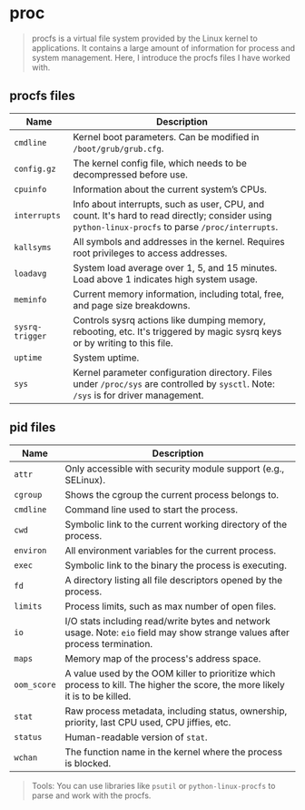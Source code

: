 # proc

> procfs is a virtual file system provided by the Linux kernel to applications. It contains a large amount of information for process and system management. Here, I introduce the procfs files I have worked with.

## procfs files

| Name           | Description |
|----------------|-------------|
| `cmdline`      | Kernel boot parameters. Can be modified in `/boot/grub/grub.cfg`. |
| `config.gz`    | The kernel config file, which needs to be decompressed before use. |
| `cpuinfo`      | Information about the current system’s CPUs. |
| `interrupts`   | Info about interrupts, such as user, CPU, and count. It's hard to read directly; consider using `python-linux-procfs` to parse `/proc/interrupts`. |
| `kallsyms`     | All symbols and addresses in the kernel. Requires root privileges to access addresses. |
| `loadavg`      | System load average over 1, 5, and 15 minutes. Load above 1 indicates high system usage. |
| `meminfo`      | Current memory information, including total, free, and page size breakdowns. |
| `sysrq-trigger`| Controls sysrq actions like dumping memory, rebooting, etc. It's triggered by magic sysrq keys or by writing to this file. |
| `uptime`       | System uptime. |
| `sys`          | Kernel parameter configuration directory. Files under `/proc/sys` are controlled by `sysctl`. Note: `/sys` is for driver management. |

## pid files

| Name         | Description |
|--------------|-------------|
| `attr`       | Only accessible with security module support (e.g., SELinux). |
| `cgroup`     | Shows the cgroup the current process belongs to. |
| `cmdline`    | Command line used to start the process. |
| `cwd`        | Symbolic link to the current working directory of the process. |
| `environ`    | All environment variables for the current process. |
| `exec`       | Symbolic link to the binary the process is executing. |
| `fd`         | A directory listing all file descriptors opened by the process. |
| `limits`     | Process limits, such as max number of open files. |
| `io`         | I/O stats including read/write bytes and network usage. Note: `eio` field may show strange values after process termination. |
| `maps`       | Memory map of the process's address space. |
| `oom_score`  | A value used by the OOM killer to prioritize which process to kill. The higher the score, the more likely it is to be killed. |
| `stat`       | Raw process metadata, including status, ownership, priority, last CPU used, CPU jiffies, etc. |
| `status`     | Human-readable version of `stat`. |
| `wchan`      | The function name in the kernel where the process is blocked. |

> Tools: You can use libraries like `psutil` or `python-linux-procfs` to parse and work with the procfs.

